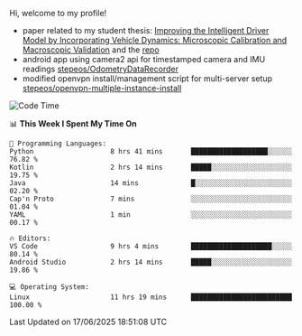 Hi, welcome to my profile!

* paper related to my student thesis: [Improving the Intelligent Driver Model by Incorporating Vehicle Dynamics: Microscopic Calibration and Macroscopic Validation](https://doi.org/10.48550/arXiv.2408.03722) and the [repo](https://github.com/stepeos/pycarmodel_calibration)
* android app using camera2 api for timestamped camera and IMU readings [stepeos/OdometryDataRecorder](https://github.com/stepeos/OdometryDataRecorder)
* modified openvpn install/management script for multi-server setup [stepeos/openvpn-multiple-instance-install](https://github.com/stepeos/openvpn-multiple-instance-install)

<!--START_SECTION:waka-->
![Code Time](http://img.shields.io/badge/Code%20Time-2%2C047%20hrs%2051%20mins-blue)

📊 **This Week I Spent My Time On** 

```text
💬 Programming Languages: 
Python                   8 hrs 41 mins       ███████████████████░░░░░░   76.82 % 
Kotlin                   2 hrs 14 mins       █████░░░░░░░░░░░░░░░░░░░░   19.75 % 
Java                     14 mins             █░░░░░░░░░░░░░░░░░░░░░░░░   02.20 % 
Cap'n Proto              7 mins              ░░░░░░░░░░░░░░░░░░░░░░░░░   01.04 % 
YAML                     1 min               ░░░░░░░░░░░░░░░░░░░░░░░░░   00.17 % 

🔥 Editors: 
VS Code                  9 hrs 4 mins        ████████████████████░░░░░   80.14 % 
Android Studio           2 hrs 14 mins       █████░░░░░░░░░░░░░░░░░░░░   19.86 % 

💻 Operating System: 
Linux                    11 hrs 19 mins      █████████████████████████   100.00 % 
```


 Last Updated on 17/06/2025 18:51:08 UTC
<!--END_SECTION:waka-->
